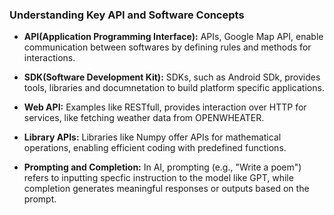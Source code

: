 ### Understanding Key API and Software Concepts

* **API(Application Programming Interface):** APIs, Google Map API, enable communication between softwares by defining rules and methods for interactions.

* **SDK(Software Development Kit):** SDKs, such as Android SDk, provides tools, libraries and documnetation to build platform specific applications.

* **Web API:** Examples like RESTfull, provides interaction over HTTP for services, like fetching weather data from OPENWHEATER.

* **Library APIs:** Libraries like Numpy offer APIs for mathematical operations, enabling efficient coding with predefined functions.

* **Prompting and Completion:** In AI, prompting (e.g., "Write a poem") refers to inputting specfic instruction to the model like GPT, while completion generates meaningful responses or outputs based on the prompt.
